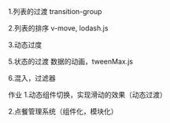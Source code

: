 1.列表的过渡
transition-group

2.列表的排序
v-move, lodash.js

3.动态过度

5.状态的过渡
数据的动画，tweenMax.js

6.混入，过滤器

作业
1.动态组件切换，实现滑动的效果（动态过渡）

2.点餐管理系统（组件化，模块化）